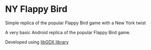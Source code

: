 # NY Flappy Bird
Simple replica of the popular Flappy Bird game with a New York twist

A very basic Android replica of the popular Flappy Bird game.

Developed using [libGDX library](http://libgdx.badlogicgames.com/)
